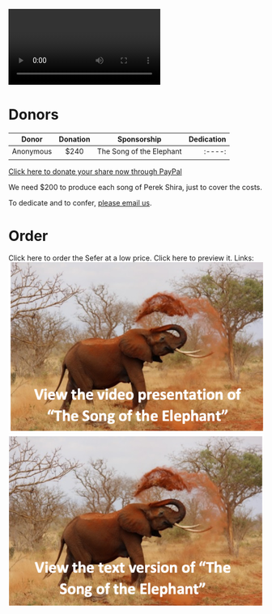 ![alt text](assets/perk.mp4 "Perek Shira: Song Of Existence")

# Donors

| Donor   | Donation | Sponsorship | Dedication |
| -----   | :----: | :----: |---------: |
|Anonymous| $240   | The Song of the Elephant|:----: |            |
|         |        |            |

[Click here to donate your share now through PayPal](www.paypal.com)

We need $200 to produce each song of Perek Shira, just to cover the costs.

To dedicate and to confer, [please email us](info@songofexistence.org).

# Order

Click here to order the Sefer at a low price.
Click here to preview it.
Links:
[![Foo](assets/Elephant-video-logo.png)]()
[![Foo](assets/Elephant-text-logo.png)]()

